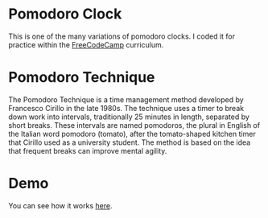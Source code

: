# Pomodoro Clock

This is one of the many variations of pomodoro clocks. I coded it for practice within the [FreeCodeCamp](https://freecodecamp.com) curriculum. 

Pomodoro Technique
==================

The Pomodoro Technique is a time management method developed by Francesco Cirillo in the late 1980s. The technique uses a timer to break down work into intervals, traditionally 25 minutes in length, separated by short breaks. These intervals are named pomodoros, the plural in English of the Italian word pomodoro (tomato), after the tomato-shaped kitchen timer that Cirillo used as a university student. The method is based on the idea that frequent breaks can improve mental agility.

Demo
====

You can see how it works [here](https://askeroff.github.io/pomodoro/).


